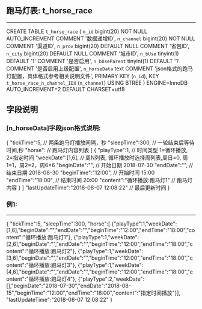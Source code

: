 
## 跑马灯表: t_horse_race
-----------------------------------------------------------------------------------
CREATE TABLE `t_horse_race` (
  `n_id` bigint(20) NOT NULL AUTO_INCREMENT COMMENT '数据递增ID',
  `n_channel` bigint(20) NOT NULL COMMENT '渠道ID',
  `n_prov` bigint(20) DEFAULT NULL COMMENT '省包ID',
  `n_city` bigint(20) DEFAULT NULL COMMENT '城市ID',
  `n_bUse` tinyint(1) DEFAULT '1' COMMENT '是否启用',
  `n_bUseParent` tinyint(1) DEFAULT '1' COMMENT '是否启用上级配置',
  `n_horseData` text COMMENT 'json格式的跑马灯配置，具体格式参考相关说明文件',
  PRIMARY KEY (`n_id`),
  KEY `t_horse_race_n_channel_IDX` (`n_channel`) USING BTREE
) ENGINE=InnoDB AUTO_INCREMENT=2 DEFAULT CHARSET=utf8


## 字段说明

### [n_horseData]字段json格式说明:
{
"tickTime":5, 					// 两条跑马灯播放间隔，秒
"sleepTime":300, 				// 一轮结束后等待时间,秒
"horse":  						// 跑马灯内容列表
[
{
"playType":1, 					// 时间类型 1=循环播放, 2=指定时间
"weekDate":[1,6],  				// 周N列表, 循环播放时选择周列表,周日=0, 周1=1，周2=2，周6=6
"beginDate":"", 				// 开始日期 2018-07-30
"endDate":"",  					// 结束日期 2018-08-30
"beginTime":"12:00",			// 开始时间 15:00
"endTime":"18:00",				// 结束时间 20:00
"content":"循环播放:跑马灯1"	// 跑马灯内容
}
]
"lastUpdateTime":"2018-08-07 12:08:22" // 最后更新时间
}


### 例1:
------------------------------------------------------ 
{
"tickTime":5,
"sleepTime":300,
"horse":[
{"playType":1,"weekDate":[1,6],"beginDate":"","endDate":"","beginTime":"12:00","endTime":"18:00","content":"循环播放:跑马灯1"},
{"playType":1,"weekDate":[2,6],"beginDate":"","endDate":"","beginTime":"12:00","endTime":"18:00","content":"循环播放:跑马灯2"},
{"playType":1,"weekDate":[3,6],"beginDate":"","endDate":"","beginTime":"12:00","endTime":"18:00","content":"循环播放:跑马灯3"},
{"playType":1,"weekDate":[4,6],"beginDate":"","endDate":"","beginTime":"12:00","endTime":"18:00","content":"循环播放:跑马灯4"},
{"playType":2,"weekDate":[],"beginDate":"2018-07-30","endDate":"2018-08-15","beginTime":"12:00","endTime":"18:00","content":"指定时间播放"}],
"lastUpdateTime":"2018-08-07 12:08:22"
}


